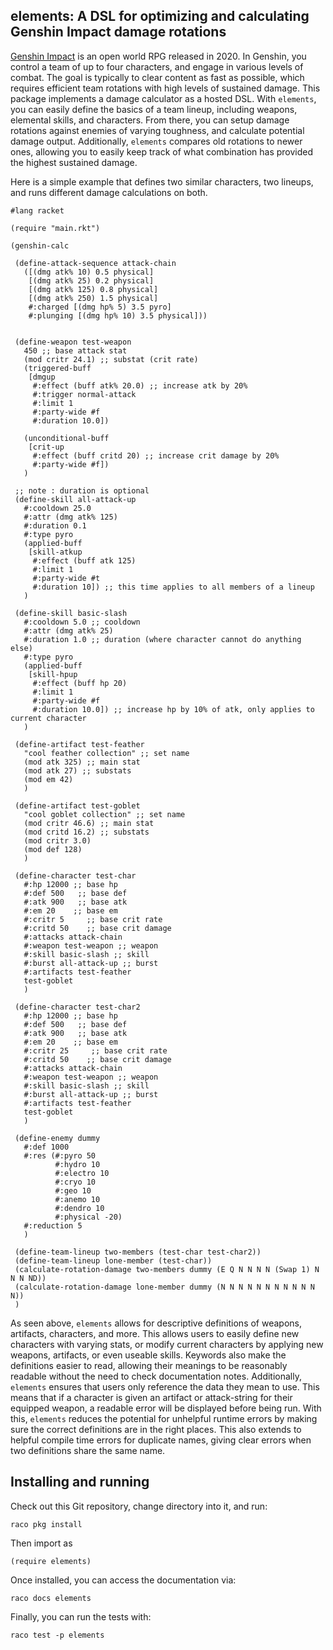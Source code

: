 ## elements: A DSL for optimizing and calculating Genshin Impact damage rotations

[Genshin Impact](https://genshin.hoyoverse.com/en/) is an open world RPG released in 2020. In Genshin, you control a team of up to four characters, and engage in various levels of combat.
The goal is typically to clear content as fast as possible, which requires efficient team rotations with high levels of sustained damage.
This package implements a damage calculator as a hosted DSL. With `elements`, you can easily define the basics of a team lineup, including weapons, elemental skills, and characters.
From there, you can setup damage rotations against enemies of varying toughness, and calculate potential damage output. Additionally, `elements` compares old rotations to newer ones,
allowing you to easily keep track of what combination has provided the highest sustained damage. 

Here is a simple example that defines two similar characters, two lineups, and runs different damage calculations on both. 

```
#lang racket

(require "main.rkt")

(genshin-calc

 (define-attack-sequence attack-chain
   ([(dmg atk% 10) 0.5 physical]
    [(dmg atk% 25) 0.2 physical]
    [(dmg atk% 125) 0.8 physical]
    [(dmg atk% 250) 1.5 physical]
    #:charged [(dmg hp% 5) 3.5 pyro]
    #:plunging [(dmg hp% 10) 3.5 physical]))


 (define-weapon test-weapon
   450 ;; base attack stat
   (mod critr 24.1) ;; substat (crit rate)
   (triggered-buff
    [dmgup
     #:effect (buff atk% 20.0) ;; increase atk by 20%
     #:trigger normal-attack
     #:limit 1
     #:party-wide #f
     #:duration 10.0])

   (unconditional-buff
    [crit-up
     #:effect (buff critd 20) ;; increase crit damage by 20%
     #:party-wide #f])
   )

 ;; note : duration is optional
 (define-skill all-attack-up
   #:cooldown 25.0
   #:attr (dmg atk% 125)
   #:duration 0.1
   #:type pyro
   (applied-buff
    [skill-atkup
     #:effect (buff atk 125)
     #:limit 1
     #:party-wide #t
     #:duration 10]) ;; this time applies to all members of a lineup
   )

 (define-skill basic-slash
   #:cooldown 5.0 ;; cooldown
   #:attr (dmg atk% 25)
   #:duration 1.0 ;; duration (where character cannot do anything else)
   #:type pyro
   (applied-buff
    [skill-hpup
     #:effect (buff hp 20)
     #:limit 1
     #:party-wide #f
     #:duration 10.0]) ;; increase hp by 10% of atk, only applies to current character
   )

 (define-artifact test-feather
   "cool feather collection" ;; set name
   (mod atk 325) ;; main stat
   (mod atk 27) ;; substats
   (mod em 42)
   )

 (define-artifact test-goblet
   "cool goblet collection" ;; set name
   (mod critr 46.6) ;; main stat
   (mod critd 16.2) ;; substats
   (mod critr 3.0)
   (mod def 128)
   )

 (define-character test-char
   #:hp 12000 ;; base hp
   #:def 500   ;; base def
   #:atk 900   ;; base atk
   #:em 20    ;; base em
   #:critr 5     ;; base crit rate
   #:critd 50    ;; base crit damage
   #:attacks attack-chain
   #:weapon test-weapon ;; weapon
   #:skill basic-slash ;; skill
   #:burst all-attack-up ;; burst
   #:artifacts test-feather
   test-goblet
   )

 (define-character test-char2
   #:hp 12000 ;; base hp
   #:def 500   ;; base def
   #:atk 900   ;; base atk
   #:em 20    ;; base em
   #:critr 25     ;; base crit rate
   #:critd 50    ;; base crit damage
   #:attacks attack-chain
   #:weapon test-weapon ;; weapon
   #:skill basic-slash ;; skill
   #:burst all-attack-up ;; burst
   #:artifacts test-feather
   test-goblet
   )

 (define-enemy dummy
   #:def 1000
   #:res (#:pyro 50
          #:hydro 10
          #:electro 10
          #:cryo 10
          #:geo 10
          #:anemo 10
          #:dendro 10
          #:physical -20)
   #:reduction 5
   )

 (define-team-lineup two-members (test-char test-char2))
 (define-team-lineup lone-member (test-char))
 (calculate-rotation-damage two-members dummy (E Q N N N N (Swap 1) N N N ND))
 (calculate-rotation-damage lone-member dummy (N N N N N N N N N N N N))
 )
```
As seen above, `elements` allows for descriptive definitions of weapons, artifacts, characters, and more. This allows users to easily define new characters with varying stats, or modify current characters by applying new weapons, artifacts, or even useable skills.
Keywords also make the definitions easier to read, allowing their meanings to be reasonably readable without the need to check documentation notes. 
Additionally, `elements` ensures that users only reference the data they mean to use. This means that if a character is given an artifact or attack-string for their equipped weapon, a readable error will be displayed before being run. With this, `elements` reduces
the potential for unhelpful runtime errors by making sure the correct definitions are in the right places. This also extends to helpful compile time errors for duplicate names, giving clear errors when two definitions share the same name. 

## Installing and running

Check out this Git repository, change directory into it, and run:


```
raco pkg install
```

Then import as

```
(require elements)
```

Once installed, you can access the documentation via:

```
raco docs elements
```

Finally, you can run the tests with:

```
raco test -p elements
```
